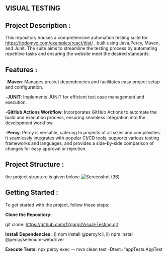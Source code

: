 ## VISUAL TESTING ##

## **Project Description :**

This repository houses a comprehensive automation testing suite for https://todomvc.com/examples/react/dist/ , built using Java,Percy, Maven, and Junit. The suite aims to streamline the testing process by automating repetitive tasks and ensuring the website meet the desired standards.

 ## **Features :**

-**Maven**: Manages project dependencies and facilitates easy project setup and configuration.

-**JUNIT**: Implements JUNIT for efficient test case management and execution.

-**GitHub Actions Workflow**: Incorporates GitHub Actions to automate the build and execution process, ensuring seamless integration into the development workflow.

-**Percy**: Percy is versatile, catering to projects of all sizes and complexities. It seamlessly integrates with popular CI/CD tools, supports various testing frameworks and languages, and provides a side-by-side comparison of changes for easy approval or rejection.

## **Project Structure :**

the project structure is given below:
![Screenshot (36)](https://github.com/12gargi/Visual-Testing/assets/97431292/a180b13f-217f-4d88-979b-21e05376e79c)

## **Getting Started :**


To get started with the project, follow these steps:


**Clone the Repository:**

git clone:  https://github.com/12gargi/Visual-Testing.git

**Install Dependencies :**  i) npm install @percy/cli,
ii) npm install @percy/selenium-webdriver

**Execute Tests:**           npx percy exec -- mvn clean test -Dtest="appTests.AppTest




